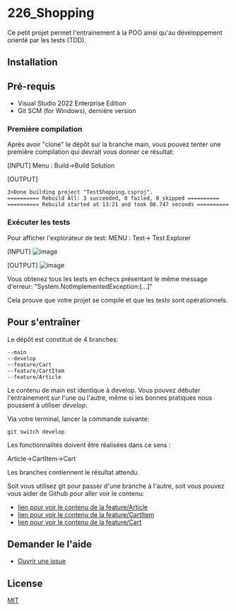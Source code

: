 ﻿# 226_Shopping

Ce petit projet permet l'entrainement à la POO ainsi qu'au développement orienté par les tests (TDD).

## Installation

## Pré-requis

* Visual Studio 2022 Enterprise Edition
* Git SCM (for Windows), dernière version

### Première compilation
Après avoir "clone" le dépôt sur la branche main, vous pouvez tenter une première compilation qui devrait vous donner ce résultat:

[INPUT]
Menu : Build->Build Solution

[OUTPUT]
```
3>Done building project "TestShopping.csproj".
========== Rebuild All: 3 succeeded, 0 failed, 0 skipped ==========
========== Rebuild started at 13:21 and took 00.747 seconds ==========
```
### Exécuter les tests

Pour afficher l'explorateur de test:
MENU : Test-> Test Explorer

[INPUT]
![image](https://github.com/CPNV-226a/Shopping/assets/5616312/4d05053e-f261-41a3-b445-f6d79bf80eb1)

[OUTPUT]
![image](https://github.com/CPNV-226a/Shopping/assets/5616312/182d2ce6-f4aa-465a-be9c-0215d458ee7c)

Vous obtenez tous les tests en échecs présentant le même message d'erreur:
"System.NotImplementedException:[...]"

Cela prouve que votre projet se compile et que les tests sont opérationnels.

## Pour s'entraîner

Le dépôt est constitué de 4 branches:

```
--main
--develop
--feature/Cart
--feature/CartItem
--feature/Article
```
Le contenu de main est identique à develop. Vous pouvez débuter l'entrainement sur l'une ou l'autre, même si les bonnes pratiques nous poussent à utiliser *develop*.

Via votre terminal, lancer la commande suivante:
```
git switch develop
```
Les fonctionnalités doivent être réalisées dans ce sens :

Article->CartItem->Cart

Les branches contiennent le résultat attendu.

Soit vous utilisez git pour passer d'une branche à l'autre, soit vous pouvez vous aider de Github pour aller voir le contenu:

* [lien pour voir le contenu de la feature/Article](https://github.com/CPNV-226a/Shopping/tree/feature/Article)
* [lien pour voir le contenu de la feature/CartItem](https://github.com/CPNV-226a/Shopping/tree/feature/CartItem)
* [lien pour voir le contenu de la feature/Cart](https://github.com/CPNV-226a/Shopping/tree/feature/Cart)
 
## Demander le l'aide

* [Ouvrir une issue](https://github.com/CPNV-226a/Shopping/issues)

## License
[MIT](https://choosealicense.com/licenses/mit/)
